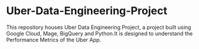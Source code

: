 # Uber-Data-Engineering-Project
This repository houses Uber Data Engineering Project, a project built using Google Cloud, Mage, BigQuery and Python.It is designed to understand the Performance Metrics of the Uber App. 
